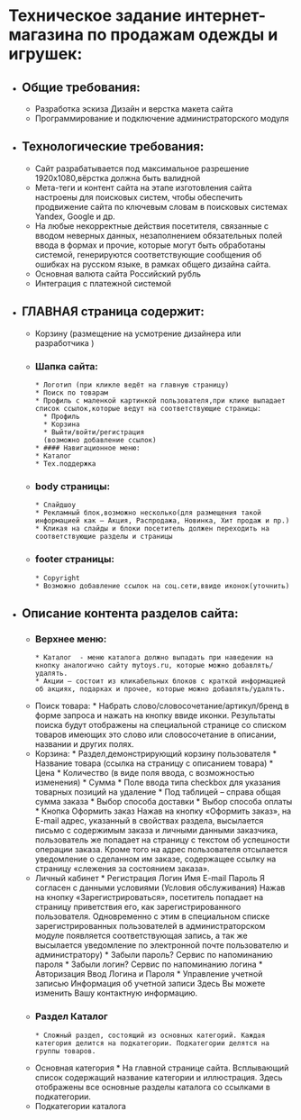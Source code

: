 # Техническое задание интернет-магазина по продажам одежды и игрушек:
* ## Общие требования:
     * Разработка эскиза Дизайн и верстка макета сайта
     * Программирование и подключение администраторского модуля
* ## Технологические требования:
     * Сайт разрабатывается под максимальное разрешение 1920x1080,вёрстка должна быть валидной
     * Мета-теги и контент сайта на этапе изготовления сайта настроены для поисковых систем, чтобы обеспечить продвижение сайта по ключевым словам в поисковых системах Yandex, Google и др.
     * На любые некорректные действия посетителя, связанные с вводом неверных данных, незаполнением обязательных полей ввода в формах и прочие, которые могут быть обработаны системой, генерируются соответствующие сообщения об ошибках на русском языке, в рамках общего дизайна сайта.
     * Основная валюта сайта Российский рубль
     * Интеграция с платежной системой
* ## ГЛАВНАЯ страница содержит:
     * Корзину (размещение на усмотрение дизайнера или разработчика )
     * ### Шапка сайта:
           * Логотип (при кликле ведёт на главную страницу)
           * Поиск по товарам
           * Профиль с маленкой картинкой пользователя,при клике выпадает список ссылок,которые ведут на соответствующие страницы:
             * Профиль
             * Корзина
             * Выйти/войти/регистрация 
             (возможно добавление ссылок)
           * #### Навигационное меню:
           * Каталог
           * Тех.поддержка
     * ### body страницы:
           * Слайдшоу
           * Рекламный блок,возможно несколько(для размещения такой информацией как – Акция, Распродажа, Новинка, Хит продаж и пр.)
           * Кликая на слайды и блоки посетитель должен переходить на соответствующие разделы и страницы
     * ### footer страницы:
           * Copyright
           * Возможно добавление ссылок на соц.сети,ввиде иконок(уточнить)
* ## Описание контента разделов сайта: 
     * ### Верхнее меню:
           * Каталог  - меню каталога должно выпадать при наведении на кнопку аналогично сайту mytoys.ru, которые можно добавлять/удалять.
           * Акции – состоит из кликабельных блоков с краткой информацией об акциях, подарках и прочее, которые можно добавлять/удалять.
     * Поиск товара:
           * Набрать слово/словосочетание/артикул/бренд в форме запроса и нажать на кнопку ввиде иконки. 
           Результаты поиска будут отображены на специальной странице со списком товаров имеющих это слово или словосочетание в    описании, названии и других полях.
    * Корзина:
           * Раздел,демонстрирующий корзину пользователя
                 * Название товара (ссылка на страницу с описанием товара)
                 * Цена
                 * Количество (в виде поля ввода, с возможностью изменения)
                 * Сумма
                 * Поле ввода типа checkbox для указания товарных позиций на удаление
                 * Под таблицей – справа общая сумма заказа
                 * Выбор способа доставки
                 * Выбор способа оплаты
                 * Кнопка Оформить заказ 
                   Нажав на кнопку «Оформить заказ», на E-mail адрес, указанный в свойствах раздела, высылается письмо с содержимым заказа и личными данными заказчика, пользователь же попадает на страницу с текстом об успешности операции заказа. Кроме того на адрес пользователя отсылается уведомление о сделанном им заказе, содержащее ссылку на страницу «слежения за состоянием заказа».
    * Личный кабинет 
           * Регистрация
          Логин
          Имя
          E-mail
          Пароль
          Я согласен с данными условиями (Условия обслуживания) 
          Нажав на кнопку «Зарегистрироваться», посетитель попадает на страницу приветствия его, как зарегистрированного пользователя. Одновременно с этим в специальном списке зарегистрированных пользователей в администраторском модуле появляется соответствующая запись, а так же высылается уведомление по электронной почте пользователю и администратору)
          * Забыли пароль?
          Сервис по напоминанию пароля
          * Забыли логин? 
          Сервис по напоминанию логина
          * Авторизация
          Ввод Логина и Пароля
          * Управление учетной записью
          Информация об учетной записи 
          Здесь Вы можете изменить Вашу контактную информацию.
    * ### Раздел Каталог
          * Сложный раздел, состоящий из основных категорий. Каждая категория делится на подкатегории. Подкатегории делятся на группы товаров.
    * Основная категория
          * На главной странице сайта. Всплывающий список содержащий название категории и иллюстрация. Здесь отображены все основные разделы каталога со ссылками в подкатегории.
    * Подкатегории каталога 
